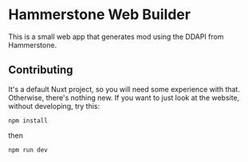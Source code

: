 # Hammerstone Web Builder
This is a small web app that generates mod using the DDAPI from Hammerstone. 

## Contributing
It's a default Nuxt project, so you will need some experience with that. Otherwise, there's nothing new. If you want to just look at the website, without developing, try this:
```
npm install
```

then

```
npm run dev
```